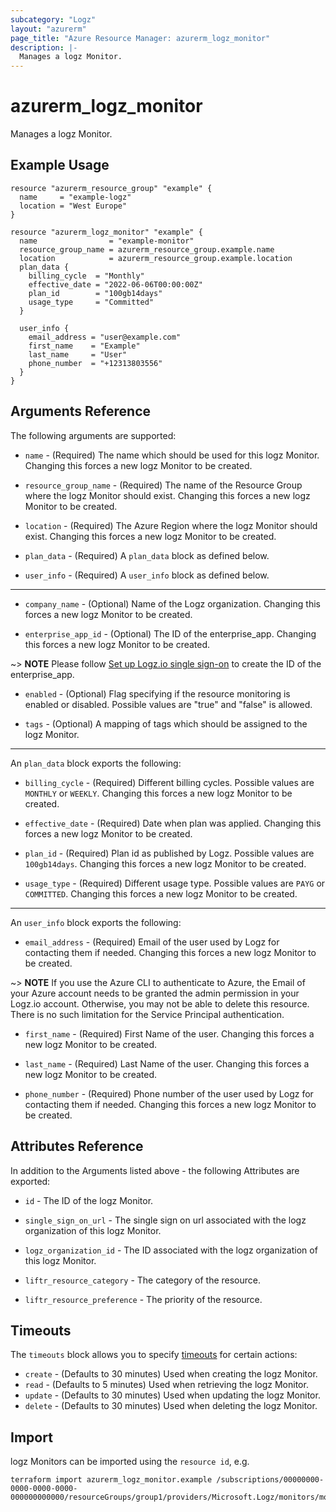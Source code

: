 ```yaml
---
subcategory: "Logz"
layout: "azurerm"
page_title: "Azure Resource Manager: azurerm_logz_monitor"
description: |-
  Manages a logz Monitor.
---
```


# azurerm_logz_monitor

Manages a logz Monitor.

## Example Usage

```hcl
resource "azurerm_resource_group" "example" {
  name     = "example-logz"
  location = "West Europe"
}

resource "azurerm_logz_monitor" "example" {
  name                = "example-monitor"
  resource_group_name = azurerm_resource_group.example.name
  location            = azurerm_resource_group.example.location
  plan_data {
    billing_cycle  = "Monthly"
    effective_date = "2022-06-06T00:00:00Z"
    plan_id        = "100gb14days"
    usage_type     = "Committed"
  }

  user_info {
    email_address = "user@example.com"
    first_name    = "Example"
    last_name     = "User"
    phone_number  = "+12313803556"
  }
}
```

## Arguments Reference

The following arguments are supported:

* `name` - (Required) The name which should be used for this logz Monitor. Changing this forces a new logz Monitor to be created.

* `resource_group_name` - (Required) The name of the Resource Group where the logz Monitor should exist. Changing this forces a new logz Monitor to be created.

* `location` - (Required) The Azure Region where the logz Monitor should exist. Changing this forces a new logz Monitor to be created.

* `plan_data` - (Required) A `plan_data` block as defined below.

* `user_info` - (Required) A `user_info` block as defined below.

---

* `company_name` - (Optional) Name of the Logz organization. Changing this forces a new logz Monitor to be created.

* `enterprise_app_id` - (Optional) The ID of the enterprise_app. Changing this forces a new logz Monitor to be created.

~> **NOTE** Please follow [Set up Logz.io single sign-on](https://docs.microsoft.com/en-us/azure/partner-solutions/logzio/setup-sso) to create the ID of the enterprise_app.

* `enabled` - (Optional) Flag specifying if the resource monitoring is enabled or disabled. Possible values are "true" and "false" is allowed.

* `tags` - (Optional) A mapping of tags which should be assigned to the logz Monitor.

---

An `plan_data` block exports the following:

* `billing_cycle` - (Required) Different billing cycles. Possible values are `MONTHLY` or `WEEKLY`. Changing this forces a new logz Monitor to be created.

* `effective_date` - (Required) Date when plan was applied. Changing this forces a new logz Monitor to be created.

* `plan_id` - (Required) Plan id as published by Logz. Possible values are `100gb14days`. Changing this forces a new logz Monitor to be created.

* `usage_type` - (Required) Different usage type. Possible values are `PAYG` or `COMMITTED`. Changing this forces a new logz Monitor to be created.

---

An `user_info` block exports the following:

* `email_address` - (Required) Email of the user used by Logz for contacting them if needed. Changing this forces a new logz Monitor to be created.

~> **NOTE** If you use the Azure CLI to authenticate to Azure, the Email of your Azure account needs to be granted the admin permission in your Logz.io account. Otherwise, you may not be able to delete this resource. There is no such limitation for the Service Principal authentication.

* `first_name` - (Required) First Name of the user. Changing this forces a new logz Monitor to be created.

* `last_name` - (Required) Last Name of the user. Changing this forces a new logz Monitor to be created.

* `phone_number` - (Required) Phone number of the user used by Logz for contacting them if needed. Changing this forces a new logz Monitor to be created.

## Attributes Reference

In addition to the Arguments listed above - the following Attributes are exported:

* `id` - The ID of the logz Monitor.

* `single_sign_on_url` - The single sign on url associated with the logz organization of this logz Monitor.

* `logz_organization_id` - The ID associated with the logz organization of this logz Monitor.

* `liftr_resource_category` - The category of the resource.

* `liftr_resource_preference` - The priority of the resource.

## Timeouts

The `timeouts` block allows you to specify [timeouts](https://www.terraform.io/docs/configuration/resources.html#timeouts) for certain actions:

* `create` - (Defaults to 30 minutes) Used when creating the logz Monitor.
* `read` - (Defaults to 5 minutes) Used when retrieving the logz Monitor.
* `update` - (Defaults to 30 minutes) Used when updating the logz Monitor.
* `delete` - (Defaults to 30 minutes) Used when deleting the logz Monitor.

## Import

logz Monitors can be imported using the `resource id`, e.g.

```shell
terraform import azurerm_logz_monitor.example /subscriptions/00000000-0000-0000-0000-000000000000/resourceGroups/group1/providers/Microsoft.Logz/monitors/monitor1
```
